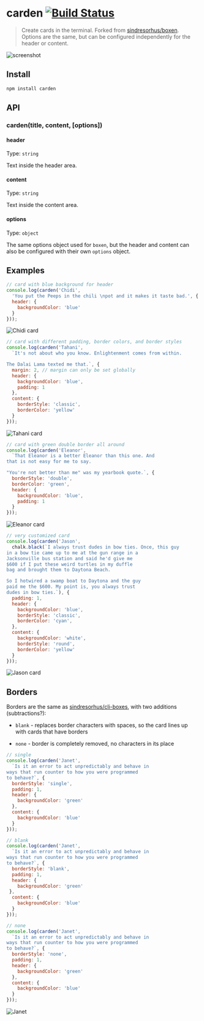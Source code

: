 # carden [![Build Status](https://travis-ci.org/MrTarantula/carden.svg?branch=master)](https://travis-ci.org/MrTarantula/carden.svg?branch=master)

> Create cards in the terminal. Forked from [sindresorhus/boxen](https://github.com/sindresorhus/boxen). Options are the same, but can be configured independently for the header or content.

![screenshot](media/screenshot.png)

## Install

```bash
npm install carden
```

## API

### carden(title, content, [options])

#### header

Type: `string`

Text inside the header area.

#### content

Type: `string`

Text inside the content area.

#### options

Type: `object`

The same options object used for `boxen`, but the header and content can also be configured with their own `options` object.

## Examples

```js
// card with blue background for header
console.log(carden('Chidi',
  'You put the Peeps in the chili \npot and it makes it taste bad.', {
  header: {
    backgroundColor: 'blue'
  }
}));
```

![Chidi card](media/chidi.png)

```js
// card with different padding, border colors, and border styles
console.log(carden('Tahani',
  `It's not about who you know. Enlightenment comes from within.

The Dalai Lama texted me that.`, {
  margin: 2, // margin can only be set globally
  header: {
    backgroundColor: 'blue',
    padding: 1
  },
  content: {
    borderStyle: 'classic',
    borderColor: 'yellow'
  }
}));
```

![Tahani card](media/tahani.png)

```js
// card with green double border all around
console.log(carden('Eleanor',
  `That Eleanor is a better Eleanor than this one. And
that is not easy for me to say.

"You're not better than me" was my yearbook quote.`, {
  borderStyle: 'double',
  borderColor: 'green',
  header: {
    backgroundColor: 'blue',
    padding: 1
  }
}));
```

![Eleanor card](media/eleanor.png)

```js
// very customized card
console.log(carden('Jason',
  chalk.black(`I always trust dudes in bow ties. Once, this guy
in a bow tie came up to me at the gun range in a
Jacksonville bus station and said he'd give me
$600 if I put these weird turtles in my duffle
bag and brought them to Daytona Beach.

So I hotwired a swamp boat to Daytona and the guy
paid me the $600. My point is, you always trust
dudes in bow ties.`), {
  padding: 1,
  header: {
    backgroundColor: 'blue',
    borderStyle: 'classic',
    borderColor: 'cyan',
  },
  content: {
    backgroundColor: 'white',
    borderStyle: 'round',
    borderColor: 'yellow'
  }
}));
```

![Jason card](media/jason.png)

## Borders

Borders are the same as [sindresorhus/cli-boxes](https://github.com/sindresorhus/cli-boxes), with two additions (subtractions?):

* `blank` - replaces border characters with spaces, so the card lines up with cards that have borders

* `none` - border is completely removed, no characters in its place

```js
// single
console.log(carden('Janet',
  `Is it an error to act unpredictably and behave in
ways that run counter to how you were programmed
to behave?`, {
  borderStyle: 'single',
  padding: 1,
  header: {
    backgroundColor: 'green'
  },
  content: {
    backgroundColor: 'blue'
  }
}));

// blank
console.log(carden('Janet',
  `Is it an error to act unpredictably and behave in
ways that run counter to how you were programmed
to behave?`, {
  borderStyle: 'blank',
  padding: 1,
  header: {
    backgroundColor: 'green'
 },
  content: {
    backgroundColor: 'blue'
  }
}));

// none
console.log(carden('Janet',
  `Is it an error to act unpredictably and behave in
ways that run counter to how you were programmed
to behave?`, {
  borderStyle: 'none',
  padding: 1,
  header: {
    backgroundColor: 'green'
  },
  content: {
    backgroundColor: 'blue'
  }
}));
```

![Janet](media/janet.png)
